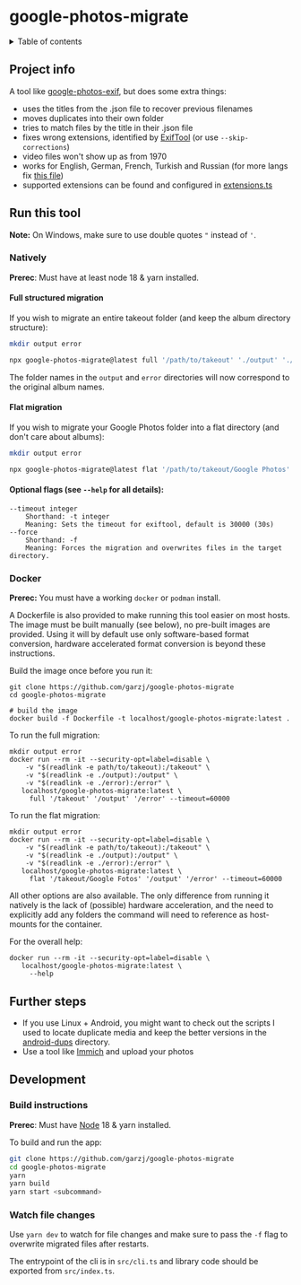 # google-photos-migrate

<details>
  <summary>Table of contents</summary>
  
  <div id="user-content-toc">
    <ul>
      <li><a href="#google-photos-migrate">google-photos-migrate</a>
        <ul>
          <li><a href="#project-info">Project info</a></li>
          <li><a href="#run-this-tool">Run this tool</a>
            <ul>
              <li><a href="#natively">Natively</a></li>
              <li><a href="#docker">Docker</a></li>
            </ul>
          </li>
          <li><a href="#further-steps">Further steps</a></li>
          <li><a href="#development">Development</a>
            <ul>
              <li><a href="#build-instructions">Build instructions</a></li>
              <li><a href="#watch-file-changes">Watch file changes</a></li>
            </ul>
          </li>
        </ul>
      </li>
    </ul>
  </div>
</details>

## Project info

A tool like [google-photos-exif](https://github.com/mattwilson1024/google-photos-exif), but does some extra things:

- uses the titles from the .json file to recover previous filenames
- moves duplicates into their own folder
- tries to match files by the title in their .json file
- fixes wrong extensions, identified by [ExifTool](https://exiftool.org/) (or use `--skip-corrections`)
- video files won't show up as from 1970
- works for English, German, French, Turkish and Russian (for more langs fix [this file](./src/config/langs.ts))
- supported extensions can be found and configured in [extensions.ts](./src/config/extensions.ts)

## Run this tool

**Note:** On Windows, make sure to use double quotes `"` instead of `'`.

### Natively

**Prerec**: Must have at least node 18 & yarn installed.

#### Full structured migration

If you wish to migrate an entire takeout folder (and keep the album directory structure):

```bash
mkdir output error

npx google-photos-migrate@latest full '/path/to/takeout' './output' './error' --timeout 60000
```

The folder names in the `output` and `error` directories will now correspond to the original album names.

#### Flat migration

If you wish to migrate your Google Photos folder into a flat directory (and don't care about albums):

```bash
mkdir output error

npx google-photos-migrate@latest flat '/path/to/takeout/Google Photos' './output' './error' --timeout 60000
```

#### Optional flags (see `--help` for all details):

```
--timeout integer
    Shorthand: -t integer
    Meaning: Sets the timeout for exiftool, default is 30000 (30s)
--force
    Shorthand: -f
    Meaning: Forces the migration and overwrites files in the target directory.
```

### Docker

**Prerec:** You must have a working `docker` or `podman` install.

A Dockerfile is also provided to make running this tool easier on most hosts. The image must be built manually (see below), no pre-built images are provided. Using it will by default use only software-based format conversion, hardware accelerated format conversion is beyond these instructions.

Build the image once before you run it:

```shell
git clone https://github.com/garzj/google-photos-migrate
cd google-photos-migrate

# build the image
docker build -f Dockerfile -t localhost/google-photos-migrate:latest .
```

To run the full migration:

```shell
mkdir output error
docker run --rm -it --security-opt=label=disable \
    -v "$(readlink -e path/to/takeout):/takeout" \
    -v "$(readlink -e ./output):/output" \
    -v "$(readlink -e ./error):/error" \
   localhost/google-photos-migrate:latest \
     full '/takeout' '/output' '/error' --timeout=60000
```

To run the flat migration:

```shell
mkdir output error
docker run --rm -it --security-opt=label=disable \
    -v "$(readlink -e path/to/takeout):/takeout" \
    -v "$(readlink -e ./output):/output" \
    -v "$(readlink -e ./error):/error" \
   localhost/google-photos-migrate:latest \
     flat '/takeout/Google Fotos' '/output' '/error' --timeout=60000
```

All other options are also available. The only difference from running it natively is the lack of (possible) hardware acceleration, and the need to explicitly add any folders the command will need to reference as host-mounts for the container.

For the overall help:

```shell
docker run --rm -it --security-opt=label=disable \
   localhost/google-photos-migrate:latest \
     --help
```

## Further steps

- If you use Linux + Android, you might want to check out the scripts I used to locate duplicate media and keep the better versions in the [android-dups](./android-dups/) directory.
- Use a tool like [Immich](https://github.com/immich-app/immich) and upload your photos

## Development

### Build instructions

**Prerec**: Must have [Node](https://nodejs.org/en/download) 18 & yarn installed.

To build and run the app:

```bash
git clone https://github.com/garzj/google-photos-migrate
cd google-photos-migrate
yarn
yarn build
yarn start <subcommand>
```

### Watch file changes

Use `yarn dev` to watch for file changes and make sure to pass the `-f` flag to overwrite migrated files after restarts.

The entrypoint of the cli is in `src/cli.ts` and library code should be exported from `src/index.ts`.
